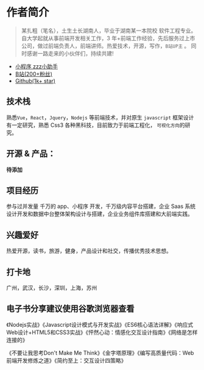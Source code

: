 
# 作者简介

> 某扎粗（笔名），土生土长湖南人，毕业于湖南某一本院校 软件工程专业。自大学起就从事前端开发相关工作，3 年+前端工作经验，先后服务过上市公司，做过前端负责人，前端讲师。热爱技术，开源，写作，`B站UP主` 。 同时感谢一路走来的小伙伴们，持续共建!

- [小程序 zzz小助手]()
- [B站(200+粉丝)](https://space.bilibili.com/100388195)
- [Github(1k+ star)](https://github.com/zzz412)

## 技术栈

熟悉`Vue`，`React`，`Jquery`，`Nodejs` 等前端技术，并对原生 `javascript` 框架设计有一定研究，熟悉 Css3 各种黑科技，目前致力于前端工程化， `可视化方向`的研究。

## 开源 & 产品：

**待添加**

## 项目经历

参与过并发量 千万的 app、小程序 开发，千万级内容平台搭建，企业 Saas 系统设计开发和数据中台整体架构设计与搭建，企业业务组件库搭建和大前端实践。

## 兴趣爱好

热爱开源，读书，旅游，健身，产品设计和社交，传播优秀技术思想。

## 打卡地

广州，武汉，长沙，深圳，上海，苏州


## 电子书分享建议使用谷歌浏览器查看

《Nodejs实战》《Javascript设计模式与开发实战》《ES6核心语法详解》《响应式Web设计+HTML5和CSS3实战》《怦然心动：情感化交互设计指南》《网络是怎样连接的》

《不要让我思考Don't Make Me Think》《金字塔原理》《编写高质量代码：Web前端开发修炼之道》《简约至上：交互设计四策略》
